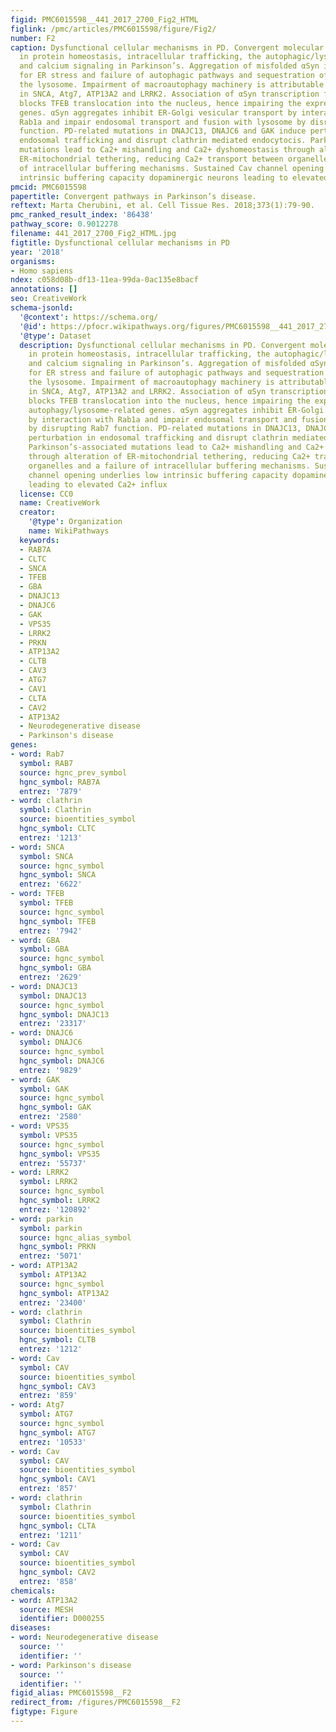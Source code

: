 ```yaml
---
figid: PMC6015598__441_2017_2700_Fig2_HTML
figlink: /pmc/articles/PMC6015598/figure/Fig2/
number: F2
caption: Dysfunctional cellular mechanisms in PD. Convergent molecular mechanisms
  in protein homeostasis, intracellular trafficking, the autophagic/lysosomal pathway
  and calcium signaling in Parkinson’s. Aggregation of misfolded αSyn is responsible
  for ER stress and failure of autophagic pathways and sequestration of Hsc70 into
  the lysosome. Impairment of macroautophagy machinery is attributable to mutations
  in SNCA, Atg7, ATP13A2 and LRRK2. Association of αSyn transcription factor TFEB
  blocks TFEB translocation into the nucleus, hence impairing the expression of autophagy/lysosome-related
  genes. αSyn aggregates inhibit ER-Golgi vesicular transport by interaction with
  Rab1a and impair endosomal transport and fusion with lysosome by disrupting Rab7
  function. PD-related mutations in DNAJC13, DNAJC6 and GAK induce perturbation in
  endosomal trafficking and disrupt clathrin mediated endocytocis. Parkinson’s-associated
  mutations lead to Ca2+ mishandling and Ca2+ dyshomeostasis through alteration of
  ER-mitochondrial tethering, reducing Ca2+ transport between organelles and a failure
  of intracellular buffering mechanisms. Sustained Cav channel opening underlies low
  intrinsic buffering capacity dopaminergic neurons leading to elevated Ca2+ influx
pmcid: PMC6015598
papertitle: Convergent pathways in Parkinson’s disease.
reftext: Marta Cherubini, et al. Cell Tissue Res. 2018;373(1):79-90.
pmc_ranked_result_index: '86438'
pathway_score: 0.9012278
filename: 441_2017_2700_Fig2_HTML.jpg
figtitle: Dysfunctional cellular mechanisms in PD
year: '2018'
organisms:
- Homo sapiens
ndex: c058d08b-df13-11ea-99da-0ac135e8bacf
annotations: []
seo: CreativeWork
schema-jsonld:
  '@context': https://schema.org/
  '@id': https://pfocr.wikipathways.org/figures/PMC6015598__441_2017_2700_Fig2_HTML.html
  '@type': Dataset
  description: Dysfunctional cellular mechanisms in PD. Convergent molecular mechanisms
    in protein homeostasis, intracellular trafficking, the autophagic/lysosomal pathway
    and calcium signaling in Parkinson’s. Aggregation of misfolded αSyn is responsible
    for ER stress and failure of autophagic pathways and sequestration of Hsc70 into
    the lysosome. Impairment of macroautophagy machinery is attributable to mutations
    in SNCA, Atg7, ATP13A2 and LRRK2. Association of αSyn transcription factor TFEB
    blocks TFEB translocation into the nucleus, hence impairing the expression of
    autophagy/lysosome-related genes. αSyn aggregates inhibit ER-Golgi vesicular transport
    by interaction with Rab1a and impair endosomal transport and fusion with lysosome
    by disrupting Rab7 function. PD-related mutations in DNAJC13, DNAJC6 and GAK induce
    perturbation in endosomal trafficking and disrupt clathrin mediated endocytocis.
    Parkinson’s-associated mutations lead to Ca2+ mishandling and Ca2+ dyshomeostasis
    through alteration of ER-mitochondrial tethering, reducing Ca2+ transport between
    organelles and a failure of intracellular buffering mechanisms. Sustained Cav
    channel opening underlies low intrinsic buffering capacity dopaminergic neurons
    leading to elevated Ca2+ influx
  license: CC0
  name: CreativeWork
  creator:
    '@type': Organization
    name: WikiPathways
  keywords:
  - RAB7A
  - CLTC
  - SNCA
  - TFEB
  - GBA
  - DNAJC13
  - DNAJC6
  - GAK
  - VPS35
  - LRRK2
  - PRKN
  - ATP13A2
  - CLTB
  - CAV3
  - ATG7
  - CAV1
  - CLTA
  - CAV2
  - ATP13A2
  - Neurodegenerative disease
  - Parkinson's disease
genes:
- word: Rab7
  symbol: RAB7
  source: hgnc_prev_symbol
  hgnc_symbol: RAB7A
  entrez: '7879'
- word: clathrin
  symbol: Clathrin
  source: bioentities_symbol
  hgnc_symbol: CLTC
  entrez: '1213'
- word: SNCA
  symbol: SNCA
  source: hgnc_symbol
  hgnc_symbol: SNCA
  entrez: '6622'
- word: TFEB
  symbol: TFEB
  source: hgnc_symbol
  hgnc_symbol: TFEB
  entrez: '7942'
- word: GBA
  symbol: GBA
  source: hgnc_symbol
  hgnc_symbol: GBA
  entrez: '2629'
- word: DNAJC13
  symbol: DNAJC13
  source: hgnc_symbol
  hgnc_symbol: DNAJC13
  entrez: '23317'
- word: DNAJC6
  symbol: DNAJC6
  source: hgnc_symbol
  hgnc_symbol: DNAJC6
  entrez: '9829'
- word: GAK
  symbol: GAK
  source: hgnc_symbol
  hgnc_symbol: GAK
  entrez: '2580'
- word: VPS35
  symbol: VPS35
  source: hgnc_symbol
  hgnc_symbol: VPS35
  entrez: '55737'
- word: LRRK2
  symbol: LRRK2
  source: hgnc_symbol
  hgnc_symbol: LRRK2
  entrez: '120892'
- word: parkin
  symbol: parkin
  source: hgnc_alias_symbol
  hgnc_symbol: PRKN
  entrez: '5071'
- word: ATP13A2
  symbol: ATP13A2
  source: hgnc_symbol
  hgnc_symbol: ATP13A2
  entrez: '23400'
- word: clathrin
  symbol: Clathrin
  source: bioentities_symbol
  hgnc_symbol: CLTB
  entrez: '1212'
- word: Cav
  symbol: CAV
  source: bioentities_symbol
  hgnc_symbol: CAV3
  entrez: '859'
- word: Atg7
  symbol: ATG7
  source: hgnc_symbol
  hgnc_symbol: ATG7
  entrez: '10533'
- word: Cav
  symbol: CAV
  source: bioentities_symbol
  hgnc_symbol: CAV1
  entrez: '857'
- word: clathrin
  symbol: Clathrin
  source: bioentities_symbol
  hgnc_symbol: CLTA
  entrez: '1211'
- word: Cav
  symbol: CAV
  source: bioentities_symbol
  hgnc_symbol: CAV2
  entrez: '858'
chemicals:
- word: ATP13A2
  source: MESH
  identifier: D000255
diseases:
- word: Neurodegenerative disease
  source: ''
  identifier: ''
- word: Parkinson's disease
  source: ''
  identifier: ''
figid_alias: PMC6015598__F2
redirect_from: /figures/PMC6015598__F2
figtype: Figure
---
```

